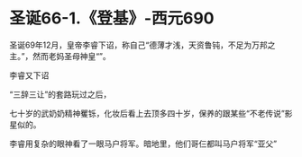 # 圣诞66-1.《登基》-西元690

圣诞69年12月，皇帝李睿下诏，称自己“德薄才浅，天资鲁钝，不足为万邦之主。”，然而老妈圣母神皇“”。

李睿又下诏

“三辞三让”的套路玩过之后，

七十岁的武奶奶精神矍铄，化妆后看上去顶多四十岁，保养的跟某些“不老传说”影星似的。

李睿用复杂的眼神看了一眼马户将军。暗地里，他们哥仨都叫马户将军“亚父”

